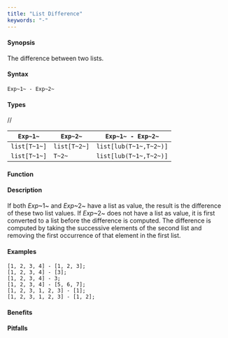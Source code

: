 ```yaml
---
title: "List Difference"
keywords: "-"
---
```


#### Synopsis

The difference between two lists.

#### Syntax

`Exp~1~ - Exp~2~`

#### Types

//

| `Exp~1~`     |  `Exp~2~`     | `Exp~1~ - Exp~2~`        |
| --- | --- | --- |
| `list[T~1~]` |  `list[T~2~]` | `list[lub(T~1~,T~2~)]`   |
| `list[T~1~]` |  `T~2~`       | `list[lub(T~1~,T~2~)]`   |



#### Function

#### Description

If both _Exp_~1~ and _Exp_~2~ have a list as value, the result is the difference of these two list values. 
If _Exp_~2~ does not have a list as value, it is first converted to a list before the difference is computed.
The difference is computed by taking the successive elements of the second list and
removing the first occurrence of that element in the first list. 

#### Examples

```rascal-shell
[1, 2, 3, 4] - [1, 2, 3];
[1, 2, 3, 4] - [3];
[1, 2, 3, 4] - 3;
[1, 2, 3, 4] - [5, 6, 7];
[1, 2, 3, 1, 2, 3] - [1];
[1, 2, 3, 1, 2, 3] - [1, 2];
```

#### Benefits

#### Pitfalls

